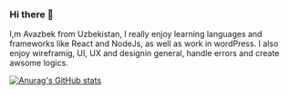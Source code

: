 ### Hi there 👋

I,m Avazbek from Uzbekistan, I really enjoy learning languages and frameworks like React and NodeJs, as well as work in wordPress. 
I also enjoy wireframig, UI, UX and designin general, handle errors and create awsome logics.

[![Anurag's GitHub stats](https://github-readme-stats.vercel.app/api?username=Avazbek-Khudoynazarov)](https://github.com/anuraghazra/github-readme-stats)

